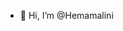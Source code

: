 - 👋 Hi, I’m @Hemamalini

<!---
gnanuhemu/gnanuhemu is a ✨ special ✨ repository because its `README.md` (this file) appears on your GitHub profile.
You can click the Preview link to take a look at your changes.
--->
